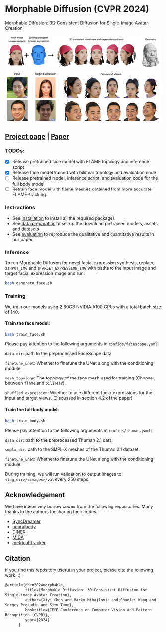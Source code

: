 # Morphable Diffusion (CVPR 2024)
Morphable Diffusion: 3D-Consistent Diffusion for Single-image Avatar Creation

![](assets/teaser.png)
![](assets/in_the_wild.png)


## [Project page](https://xiyichen.github.io/morphablediffusion) | [Paper](https://arxiv.org/abs/2401.04728)

### TODOs:
- [x] Release pretrained face model with FLAME topology and inference script
- [x] Release face model trained with bilinear topology and evaluation code
- [ ] Release pretrained model, inference script, and evaluation code for the full body model
- [ ] Retrain face model with flame meshes obtained from more accurate FLAME-tracking.

### Instructions
- See [installation](docs/installation.md) to install all the required packages
- See [data preparation](docs/data.md) to set up the download pretrained models, assets and datasets
- See [evaluation](docs/eval.md) to reproduce the qualitative and quantitative results in our paper

### Inference
To run Morphable Diffusion for novel facial expression synthesis, replace `$INPUT_IMG` and `$TARGET_EXPRESSION_IMG` with paths to the input image and target facial expression image and run:
```bash
bash generate_face.sh
```

### Training
We train our models using 2 80GB NVIDIA A100 GPUs with a total batch size of 140.
#### Train the face model:
```bash
bash train_face.sh
```
Please pay attention to the following arguments in `configs/facescape.yaml`:

`data_dir`: path to the preprocessed FaceScape data

`finetune_unet`: Whether to finetune the UNet along with the conditioning module.

`mesh_topology`: The topology of the face mesh used for training (Choose between `flame` and `bilinear`).

`shuffled_expression`: Whether to use different facial expressions for the input and target views. (Discussed in section 4.2 of the paper)

#### Train the full body model:
```bash
bash train_body.sh
```

Please pay attention to the following arguments in `configs/thuman.yaml`:

`data_dir`: path to the preprocessed Thuman 2.1 data.

`smplx_dir`: path to the SMPL-X meshes of the Thuman 2.1 dataset.

`finetune_unet`: Whether to finetune the UNet along with the conditioning module.


During training, we will run validation to output images to `<log_dir>/<images>/val` every 250 steps.

## Acknowledgement

We have intensively borrow codes from the following repositories. Many thanks to the authors for sharing their codes.

- [SyncDreamer](https://github.com/liuyuan-pal/SyncDreamer)
- [neuralbody](https://github.com/zju3dv/neuralbody)
- [DINER](https://github.com/malteprinzler/diner)
- [MICA](https://github.com/Zielon/MICA)
- [metrical-tracker](https://github.com/Zielon/metrical-tracker.git)

## Citation
If you find this repository useful in your project, please cite the following work. :)
```
@article{chen2024morphable,
         title={Morphable Diffusion: 3D-Consistent Diffusion for Single-image Avatar Creation}, 
         author={Xiyi Chen and Marko Mihajlovic and Shaofei Wang and Sergey Prokudin and Siyu Tang},
         booktitle={IEEE Conference on Computer Vision and Pattern Recognition (CVPR)},
         year={2024}
      }
```
